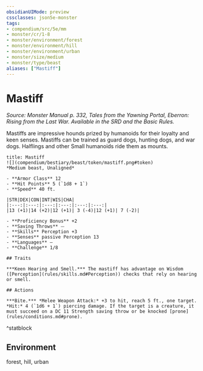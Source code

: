 ```yaml
---
obsidianUIMode: preview
cssclasses: json5e-monster
tags:
- compendium/src/5e/mm
- monster/cr/1-8
- monster/environment/forest
- monster/environment/hill
- monster/environment/urban
- monster/size/medium
- monster/type/beast
aliases: ["Mastiff"]
---
```

# Mastiff
*Source: Monster Manual p. 332, Tales from the Yawning Portal, Eberron: Rising from the Last War. Available in the SRD and the Basic Rules.*  

Mastiffs are impressive hounds prized by humanoids for their loyalty and keen senses. Mastiffs can be trained as guard dogs, hunting dogs, and war dogs. Halflings and other Small humanoids ride them as mounts.

```ad-statblock
title: Mastiff
![](compendium/bestiary/beast/token/mastiff.png#token)
*Medium beast, Unaligned*

- **Armor Class** 12 
- **Hit Points** 5 (`1d8 + 1`)
- **Speed** 40 ft.

|STR|DEX|CON|INT|WIS|CHA|
|:---:|:---:|:---:|:---:|:---:|:---:|
|13 (+1)|14 (+2)|12 (+1)| 3 (-4)|12 (+1)| 7 (-2)|

- **Proficiency Bonus** +2
- **Saving Throws** ⏤
- **Skills** Perception +3
- **Senses** passive Perception 13
- **Languages** —
- **Challenge** 1/8

## Traits

***Keen Hearing and Smell.*** The mastiff has advantage on Wisdom ([Perception](rules/skills.md#Perception)) checks that rely on hearing or smell.

## Actions

***Bite.*** *Melee Weapon Attack:* +3 to hit, reach 5 ft., one target. *Hit:* 4 (`1d6 + 1`) piercing damage. If the target is a creature, it must succeed on a DC 11 Strength saving throw or be knocked [prone](rules/conditions.md#prone).
```
^statblock

## Environment

forest, hill, urban